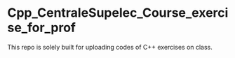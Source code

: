 # Cpp_CentraleSupelec_Course_exercise_for_prof

This repo is solely built for uploading codes of C++ exercises on class.
